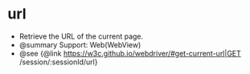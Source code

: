 # url

* Retrieve the URL of the current page.
* @summary Support: Web(WebView)
* @see {@link https://w3c.github.io/webdriver/#get-current-url|GET /session/:sessionId/url}
